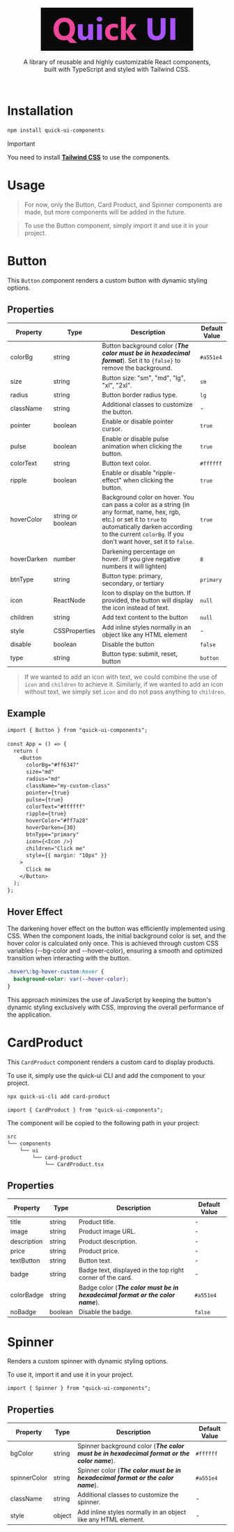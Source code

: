 <p align="center">
  <img src="../../assets/images/logo-read-me.png" />
</p>

<p align="center">
  A library of reusable and highly customizable React components, <br/>
  built with TypeScript and styled with Tailwind CSS.
</p>
<br/>

# Installation

```bash
npm install quick-ui-components
```

> [!IMPORTANT]
> You need to install **[Tailwind CSS](https://tailwindcss.com/)** to use the components.

# Usage

> For now, only the Button, Card Product, and Spinner components are made, but more components will be added in the future.

> To use the Button component, simply import it and use it in your project.

# Button

This `Button` component renders a custom button with dynamic styling options.

## Properties

| Property    | Type              | Description                                                                                                                                                                                                                   | Default Value |
| ----------- | ----------------- | ----------------------------------------------------------------------------------------------------------------------------------------------------------------------------------------------------------------------------- | ------------- |
| colorBg     | string            | Button background color (**_The color must be in hexadecimal format_**). Set it to `{false}` to remove the background.                                                                                                        | `#a551e4`     |
| size        | string            | Button size: "sm", "md", "lg", "xl", "2xl".                                                                                                                                                                                   | `sm`          |
| radius      | string            | Button border radius type.                                                                                                                                                                                                    | `lg`          |
| className   | string            | Additional classes to customize the button.                                                                                                                                                                                   | -             |
| pointer     | boolean           | Enable or disable pointer cursor.                                                                                                                                                                                             | `true`        |
| pulse       | boolean           | Enable or disable pulse animation when clicking the button.                                                                                                                                                                   | `true`        |
| colorText   | string            | Button text color.                                                                                                                                                                                                            | `#ffffff`     |
| ripple      | boolean           | Enable or disable "ripple-effect" when clicking the button.                                                                                                                                                                   | `true`        |
| hoverColor  | string or boolean | Background color on hover. You can pass a color as a string (in any format, name, hex, rgb, etc.) or set it to `true` to automatically darken according to the current `colorBg`. If you don't want hover, set it to `false`. | `true`        |
| hoverDarken | number            | Darkening percentage on hover. (If you give negative numbers it will lighten)                                                                                                                                                 | `8`           |
| btnType     | string            | Button type: primary, secondary, or tertiary                                                                                                                                                                                  | `primary`     |
| icon        | ReactNode         | Icon to display on the button. If provided, the button will display the icon instead of text.                                                                                                                                 | `null`        |
| children    | string            | Add text content to the button                                                                                                                                                                                                | `null`        |
| style       | CSSProperties     | Add inline styles normally in an object like any HTML element                                                                                                                                                                 | -             |
| disable     | boolean           | Disable the button                                                                                                                                                                                                            | `false`       |
| type        | string            | Button type: submit, reset, button                                                                                                                                                                                            | `button`      |

> If we wanted to add an icon with text, we could combine the use of `icon` and `children` to achieve it.
> Similarly, if we wanted to add an icon without text, we simply set `icon` and do not pass anything to `children`.

## Example

```tsx
import { Button } from "quick-ui-components";

const App = () => {
  return (
    <Button
      colorBg="#ff6347"
      size="md"
      radius="md"
      className="my-custom-class"
      pointer={true}
      pulse={true}
      colorText="#ffffff"
      ripple={true}
      hoverColor="#ff7a28"
      hoverDarken={30}
      btnType="primary"
      icon={<Icon />}
      children="Click me"
      style={{ margin: "10px" }}
    >
      Click me
    </Button>
  );
};
```

## Hover Effect

The darkening hover effect on the button was efficiently implemented using CSS. When the component loads, the initial background color is set, and the hover color is calculated only once. This is achieved through custom CSS variables (--bg-color and --hover-color), ensuring a smooth and optimized transition when interacting with the button.

```css
.hover\:bg-hover-custom:hover {
  background-color: var(--hover-color);
}
```

This approach minimizes the use of JavaScript by keeping the button's dynamic styling exclusively with CSS, improving the overall performance of the application.

# CardProduct

This `CardProduct` component renders a custom card to display products.

To use it, simply use the quick-ui CLI and add the component to your project.

```bash
npx quick-ui-cli add card-product
```

```tsx
import { CardProduct } from "quick-ui-components";
```

The component will be copied to the following path in your project:

```
src
└── components
    └── ui
        └── card-product
            └── CardProduct.tsx
```

## Properties

| Property    | Type    | Description                                                                    | Default Value |
| ----------- | ------- | ------------------------------------------------------------------------------ | ------------- |
| title       | string  | Product title.                                                                 | -             |
| image       | string  | Product image URL.                                                             | -             |
| description | string  | Product description.                                                           | -             |
| price       | string  | Product price.                                                                 | -             |
| textButton  | string  | Button text.                                                                   | -             |
| badge       | string  | Badge text, displayed in the top right corner of the card.                     | -             |
| colorBadge  | string  | Badge color (**_The color must be in hexadecimal format or the color name_**). | `#a551e4`     |
| noBadge     | boolean | Disable the badge.                                                             | `false`       |

# Spinner

Renders a custom spinner with dynamic styling options.

To use it, import it and use it in your project.

```tsx
import { Spinner } from "quick-ui-components";
```

## Properties

| Property     | Type   | Description                                                                                 | Default Value |
| ------------ | ------ | ------------------------------------------------------------------------------------------- | ------------- |
| bgColor      | string | Spinner background color (**_The color must be in hexadecimal format or the color name_**). | `#ffffff`     |
| spinnerColor | string | Spinner color (**_The color must be in hexadecimal format or the color name_**).            | `#a551e4`     |
| className    | string | Additional classes to customize the spinner.                                                | -             |
| style        | object | Add inline styles normally in an object like any HTML element.                              | -             |
